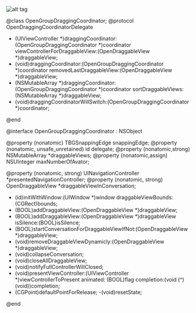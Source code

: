 ![alt tag](https://raw.github.com/tangotouch/Open-chat-heads/master/OpenChatHeads/Example/Image/avator/1.jpg)


@class OpenGroupDraggingCoordinator;
@protocol OpenDraggingCoordinatorDelegate <NSObject>

- (UIViewController *)draggingCoordinator:(OpenGroupDraggingCoordinator *)coordinator viewControllerForDraggableView:(OpenDraggableView *)draggableView;
- (void)draggingCoordinator:(OpenGroupDraggingCoordinator *)coordinator removedLastDraggableView:(OpenDraggableView *)draggableView;
- (NSMutableArray *)draggingCoordinator:(OpenGroupDraggingCoordinator *)coordinator sortDraggableViews:(NSMutableArray *)draggableView;
- (void)draggingCoordinatorWillSwitch:(OpenGroupDraggingCoordinator *)coordinator;

@end


@interface OpenGroupDraggingCoordinator : NSObject <OpenDraggableViewDelegate>

@property (nonatomic) TBGSnappingEdge snappingEdge;
@property (nonatomic, unsafe_unretained) id<OpenDraggingCoordinatorDelegate> delegate;
@property (nonatomic,strong) NSMutableArray *draggableViews;
@property (nonatomic,assign) NSUInteger maxNumberOfAvator;

@property (nonatomic, strong) UINavigationController *presentedNavigationController;
@property (nonatomic, strong) OpenDraggableView *draggableViewInConversation;

- (id)initWithWindow:(UIWindow *)window draggableViewBounds:(CGRect)bounds;
- (BOOL)addDraggableView:(OpenDraggableView *)draggableView;
- (BOOL)addDraggableView:(OpenDraggableView *)draggableView  isSilence:(BOOL)isSilence;
- (BOOL)startConversationForDraggableViewIfNot:(OpenDraggableView *)draggableView;
- (void)removeDraggableViewDynamicly:(OpenDraggableView *)draggableView;
- (void)collapseConversation;
- (void)closeAllDraggableView;
- (void)notifyFullControllerWillClosed;
- (void)presentViewController:(UIViewController *)viewControllerToPresent animated: (BOOL)flag completion:(void (^)(void))completion;
- (CGPoint)defaultPointForRelease;
-(void)resetState;


@end
